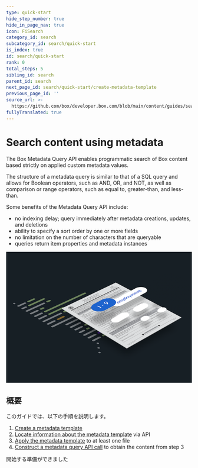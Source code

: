 ```yaml
---
type: quick-start
hide_step_number: true
hide_in_page_nav: true
icon: FiSearch
category_id: search
subcategory_id: search/quick-start
is_index: true
id: search/quick-start
rank: 0
total_steps: 5
sibling_id: search
parent_id: search
next_page_id: search/quick-start/create-metadata-template
previous_page_id: ''
source_url: >-
  https://github.com/box/developer.box.com/blob/main/content/guides/search/quick-start/0-index.md
fullyTranslated: true
---
```

# Search content using metadata

The Box Metadata Query API enables programmatic search of Box content based strictly on applied custom metadata values.

The structure of a metadata query is similar to that of a SQL query and allows for Boolean operators, such as AND, OR, and NOT, as well as comparison or range operators, such as equal to, greater-than, and less-than.

Some benefits of the Metadata Query API include:

* no indexing delay; query immediately after metadata creations, updates, and deletions
* ability to specify a sort order by one or more fields
* no limitation on the number of characters that are queryable
* queries return item properties and metadata instances

<ImageFrame center>

![メタデータ](./images/metadata.png)

</ImageFrame>

## 概要

このガイドでは、以下の手順を説明します。

1. [Create a metadata template][stepone]
2. [Locate information about the metadata template][steptwo] via API
3. [Apply the metadata template][stepthree] to at least one file
4. [Construct a metadata query API call][stepfour] to obtain the content from step 3

<Next>

開始する準備ができました

</Next>

[stepone]: g://search/quick-start/create-metadata-template/

[steptwo]: g://search/quick-start/locate-template-info/

[stepthree]: g://search/quick-start/apply-template-to-file/

[stepfour]: g://search/quick-start/metadata-query-api/
